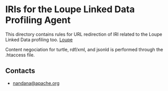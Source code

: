 # IRIs for the Loupe Linked Data Profiling Agent

This directory contains rules for URL redirection of IRI related to the Loupe Linked Data profiling too.
[Loupe](http://loupe.linkeddata.es/)

Content negociation for turtle, rdf/xml, and jsonld is performed through the .htaccess file.


## Contacts

- nandana@apache.org
